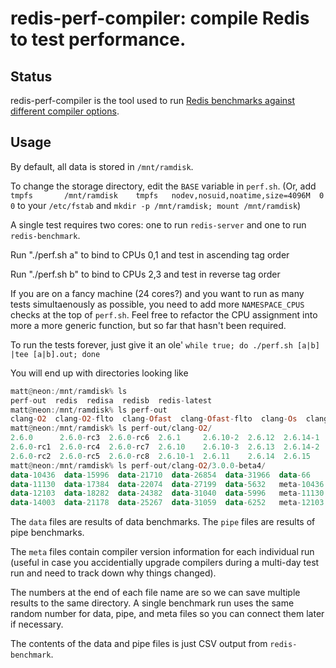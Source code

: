redis-perf-compiler: compile Redis to test performance.
=======================================================

Status
------
redis-perf-compiler is the tool used to run [Redis benchmarks
against different compiler options](https://matt.sh/redis-benchmark-compilers).

Usage
-----
By default, all data is stored in `/mnt/ramdisk`.

To change the storage directory, edit the `BASE` variable in `perf.sh`.
(Or, add `tmpfs       /mnt/ramdisk    tmpfs   nodev,nosuid,noatime,size=4096M  0   0`
to your `/etc/fstab` and `mkdir -p /mnt/ramdisk; mount /mnt/ramdisk`)

A single test requires two cores: one to run `redis-server` and one to run `redis-benchmark`.

Run "./perf.sh a" to bind to CPUs 0,1 and test in ascending tag order

Run "./perf.sh b" to bind to CPUs 2,3 and test in reverse tag order

If you are on a fancy machine (24 cores?) and you want to run as many
tests simultaenously as possible, you need to add more
`NAMESPACE_CPUS` checks at the top of `perf.sh`.  Feel free to refactor
the CPU assignment into more a more generic function, but so far that
hasn't been required.

To run the tests forever, just give it an ole' `while true; do ./perf.sh [a|b] |tee [a|b].out; done`

You will end up with directories looking like
```haskell
matt@neon:/mnt/ramdisk% ls
perf-out  redis  redisa  redisb  redis-latest
matt@neon:/mnt/ramdisk% ls perf-out
clang-O2  clang-O2-flto  clang-Ofast  clang-Ofast-flto  clang-Os  clang-Os-flto  gcc-4.9-O2  gcc-4.9-O2-flto  gcc-4.9-Ofast  gcc-4.9-Ofast-flto  gcc-4.9-Os  gcc-4.9-Os-flto
matt@neon:/mnt/ramdisk% ls perf-out/clang-O2/
2.6.0      2.6.0-rc3  2.6.0-rc6  2.6.1     2.6.10-2  2.6.12  2.6.14-1  2.6.16  2.6.3  2.6.6    2.6.8    2.6.9-1    2.8.0-rc2  2.8.0-rc5  2.8.2  2.8.5  2.8.8        3.0.0-beta2  3.0.0-beta5
2.6.0-rc1  2.6.0-rc4  2.6.0-rc7  2.6.10    2.6.10-3  2.6.13  2.6.14-2  2.6.17  2.6.4  2.6.7    2.6.8-1  2.8.0      2.8.0-rc3  2.8.0-rc6  2.8.3  2.8.6  2.8.9        3.0.0-beta3
2.6.0-rc2  2.6.0-rc5  2.6.0-rc8  2.6.10-1  2.6.11    2.6.14  2.6.15    2.6.2   2.6.5  2.6.7-1  2.6.9    2.8.0-rc1  2.8.0-rc4  2.8.1      2.8.4  2.8.7  3.0.0-beta1  3.0.0-beta4
matt@neon:/mnt/ramdisk% ls perf-out/clang-O2/3.0.0-beta4/
data-10436  data-15996  data-21710  data-26854  data-31966  data-66     meta-14003  meta-21178  meta-25267  meta-31059  meta-6252   pipe-12103  pipe-18282  pipe-24382  pipe-31040  pipe-5996
data-11130  data-17384  data-22074  data-27199  data-5632   meta-10436  meta-15996  meta-21710  meta-26854  meta-31966  meta-66     pipe-14003  pipe-21178  pipe-25267  pipe-31059  pipe-6252
data-12103  data-18282  data-24382  data-31040  data-5996   meta-11130  meta-17384  meta-22074  meta-27199  meta-5632   pipe-10436  pipe-15996  pipe-21710  pipe-26854  pipe-31966  pipe-66
data-14003  data-21178  data-25267  data-31059  data-6252   meta-12103  meta-18282  meta-24382  meta-31040  meta-5996   pipe-11130  pipe-17384  pipe-22074  pipe-27199  pipe-5632
```

The `data` files are results of data benchmarks.  The `pipe` files are results of pipe benchmarks.

The `meta` files contain compiler version information for each individual run (useful in case you
accidentially upgrade compilers during a multi-day test run and need to track down why things changed).

The numbers at the end of each file name are so we can save multiple results to the
same directory.  A single benchmark run uses the same random number for data, pipe, and meta files
so you can connect them later if necessary.

The contents of the data and pipe files is just CSV output from `redis-benchmark`.
